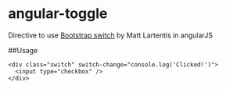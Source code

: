 angular-toggle
================

Directive to use [Bootstrap switch](http://www.larentis.eu/switch/)  by Matt Lartentis in angularJS

##Usage

    <div class="switch" switch-change="console.log('Clicked!')">
      <input type="checkbox" />
    </div>
